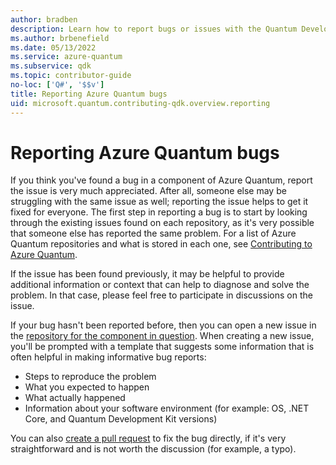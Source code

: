 ```yaml
---
author: bradben
description: Learn how to report bugs or issues with the Quantum Development Kit (QDK).
ms.author: brbenefield
ms.date: 05/13/2022
ms.service: azure-quantum
ms.subservice: qdk
ms.topic: contributor-guide
no-loc: ['Q#', '$$v']
title: Reporting Azure Quantum bugs
uid: microsoft.quantum.contributing-qdk.overview.reporting
---
```


# Reporting Azure Quantum bugs #

If you think you've found a bug in a component of Azure Quantum, report the issue is very much appreciated.
After all, someone else may be struggling with the same issue as well; reporting the issue helps to get it fixed for everyone.
The first step in reporting a bug is to start by looking through the existing issues found on each repository, as it's very possible that someone else has reported the same problem. For a list of Azure Quantum repositories and what is stored in each one, see [Contributing to Azure Quantum](xref:microsoft.quantum.contributing-qdk.overview#where-do-contributions-go).

If the issue has been found previously, it may be helpful to provide additional information or context that can help to diagnose and solve the problem.
In that case, please feel free to participate in discussions on the issue.

If your bug hasn't been reported before, then you can open a new issue in the [repository for the component in question](xref:microsoft.quantum.contributing-qdk.overview#where-do-contributions-go). 
When creating a new issue, you'll be prompted with a template that suggests some information that is often helpful in making informative bug reports:

- Steps to reproduce the problem
- What you expected to happen
- What actually happened
- Information about your software environment (for example: OS, .NET Core, and Quantum Development Kit versions)

You can also [create a pull request](contributing-pull-requests.md) to fix the bug directly, if it's very straightforward and is not worth the discussion (for example, a typo).